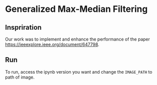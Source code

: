 # Generalized Max-Median Filtering

## Inspriration
Our work was to implement and enhance the performance of the paper https://ieeexplore.ieee.org/document/647798.

## Run
To run, access the ipynb version you want and change the `IMAGE_PATH` to path of image.

